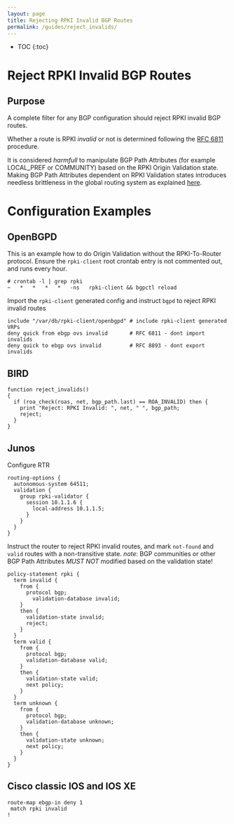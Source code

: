```yaml
---
layout: page
title: Rejecting RPKI Invalid BGP Routes
permalink: /guides/reject_invalids/
---
```


* TOC
{:toc}

# Reject RPKI Invalid BGP Routes

## Purpose

A complete filter for any BGP configuration should reject RPKI invalid BGP routes.

Whether a route is RPKI *invalid* or not is determined following the
[RFC 6811](https://tools.ietf.org/html/rfc6811) procedure.

It is considered *harmfull* to manipulate BGP Path Attributes (for example LOCAL_PREF or COMMUNITY) based on the RPKI Origin Validation state.
Making BGP Path Attributes dependent on RPKI Validation states introduces needless brittleness in the global routing system as explained [here](https://mailarchive.ietf.org/arch/msg/sidrops/dwQi9lgYKRVctdlMAHhtgYkzhSM/).

# Configuration Examples

## OpenBGPD

This is an example how to do Origin Validation without the RPKI-To-Router protocol.
Ensure the `rpki-client` root crontab entry is not commented out, and runs every hour.

```
# crontab -l | grep rpki
~   *   *   *   *   -ns   rpki-client && bgpctl reload
```

Import the `rpki-client` generated config and instruct `bgpd` to reject RPKI invalid routes

```
include "/var/db/rpki-client/openbgpd" # include rpki-client generated VRPs
deny quick from ebgp ovs invalid       # RFC 6811 - dont import invalids
deny quick to ebgp ovs invalid         # RFC 8893 - dont export invalids
```

## BIRD
```
function reject_invalids()
{
  if (roa_check(roas, net, bgp_path.last) == ROA_INVALID) then {
    print "Reject: RPKI Invalid: ", net, " ", bgp_path;
    reject;
  }
}
```

## Junos

Configure RTR

```
routing-options {
  autonomous-system 64511;
  validation {
    group rpki-validator {
      session 10.1.1.6 {
        local-address 10.1.1.5;
      }
    }
  }
}
```

Instruct the router to reject RPKI invalid routes, and mark `not-found` and `valid` routes with a non-transitive state.
*note*: BGP communities or other BGP Path Attributes *MUST NOT* modified based on the validation state!

```
policy-statement rpki {
  term invalid {
    from {
      protocol bgp;
        validation-database invalid;
    }
    then {
      validation-state invalid;
      reject;
    }
  }
  term valid {
    from {
      protocol bgp;
      validation-database valid;
    }
    then {
      validation-state valid;
      next policy;
    }
  }
  term unknown {
    from {
      protocol bgp;
      validation-database unknown;
    }
    then {
      validation-state unknown;
      next policy;
    }
  }
}
```

## Cisco classic IOS and IOS XE

```
route-map ebgp-in deny 1
 match rpki invalid
!
```
